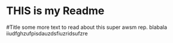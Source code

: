 THIS is my Readme
=================

#Title
some more text to read about this super awsm rep.
blabala
iiudfghzufpisdauzdsfiuzridsufzre
